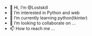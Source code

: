 - 👋 Hi, I’m @Lostskill
- 👀 I’m interested in Python and web
- 🌱 I’m currently learning python(tkinter)
- 💞️ I’m looking to collaborate on ...
- 📫 How to reach me ...

<!---
Lostskill/Lostskill is a ✨ special ✨ repository because its `README.md` (this file) appears on your GitHub profile.
You can click the Preview link to take a look at your changes.
--->
